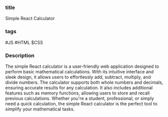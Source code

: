 ### title

Simple React Calculator

### tags

#JS #HTML $CSS

### Description

The simple React calculator is a user-friendly web application designed to perform basic mathematical calculations.
With its intuitive interface and sleek design, it allows users to effortlessly add, subtract, multiply, and divide numbers.
The calculator supports both whole numbers and decimals, ensuring accurate results for any calculation.
It also includes additional features such as memory functions, allowing users to store and recall previous calculations.
Whether you're a student, professional, or simply need a quick calculation, the simple React calculator is the perfect tool to simplify your mathematical tasks.

